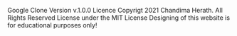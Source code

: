 Google Clone
Version v.1.0.0
Licence
Copyrigt 2021 Chandima Herath. All Rights Reserved License under the MIT License
Designing of this website is for educational purposes only!